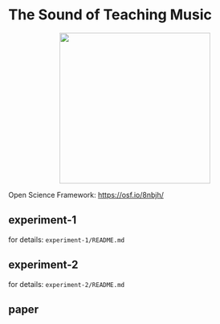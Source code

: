 # The Sound of Teaching Music

<p align="center">
  <img height="300" src="https://media.giphy.com/media/oqyKi6VA1du8M/giphy.gif">
</p>

Open Science Framework: https://osf.io/8nbjh/

## experiment-1
for details: `experiment-1/README.md`

## experiment-2
for details: `experiment-2/README.md`

## paper